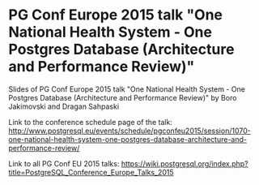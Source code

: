 # PG Conf Europe 2015 talk "One National Health System - One Postgres Database (Architecture and Performance Review)"
Slides of PG Conf Europe 2015 talk "One National Health System - One Postgres Database (Architecture and Performance Review)" by Boro Jakimovski and Dragan Sahpaski

Link to the conference schedule page of the talk: http://www.postgresql.eu/events/schedule/pgconfeu2015/session/1070-one-national-health-system-one-postgres-database-architecture-and-performance-review/

Link to all PG Conf EU 2015 talks: https://wiki.postgresql.org/index.php?title=PostgreSQL_Conference_Europe_Talks_2015
